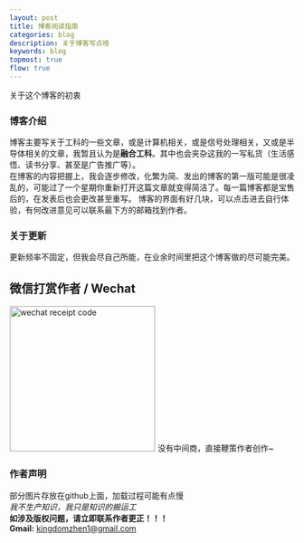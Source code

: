 ```yaml
---
layout: post
title: 博客阅读指南
categories: blog
description: 关于博客写点啥
keywords: blog
topmost: true
flow: true
---
```

关于这个博客的初衷

### 博客介绍
博客主要写关于工科的一些文章，或是计算机相关，或是信号处理相关，又或是半导体相关的文章，我暂且认为是**融合工科**。其中也会夹杂这我的一写私货（生活感悟、读书分享、甚至是广告推广等）。  
在博客的内容把握上，我会逐步修改，化繁为简、发出的博客的第一版可能是很凌乱的，可能过了一个星期你重新打开这篇文章就变得简洁了。每一篇博客都是宝售后的，在发表后也会更改甚至重写。
博客的界面有好几块，可以点击进去自行体验，有何改进意见可以联系最下方的邮箱找到作者。

### 关于更新

更新频率不固定，但我会尽自己所能，在业余时间里把这个博客做的尽可能完美。

## 微信打赏作者 / Wechat

<img style="width:256px;border:1px solid lightgrey;" src="{{ assets_base_url }}/assets/images/receipt-code-wechat.jpeg" alt="wechat receipt code" />  
没有中间商，直接鞭策作者创作~

### 作者声明

部分图片存放在github上面，加载过程可能有点慢  
*我不生产知识，我只是知识的搬运工*  
**如涉及版权问题，请立即联系作者更正！！！**    
**Gmail:**  kingdomzhen1@gmail.com
